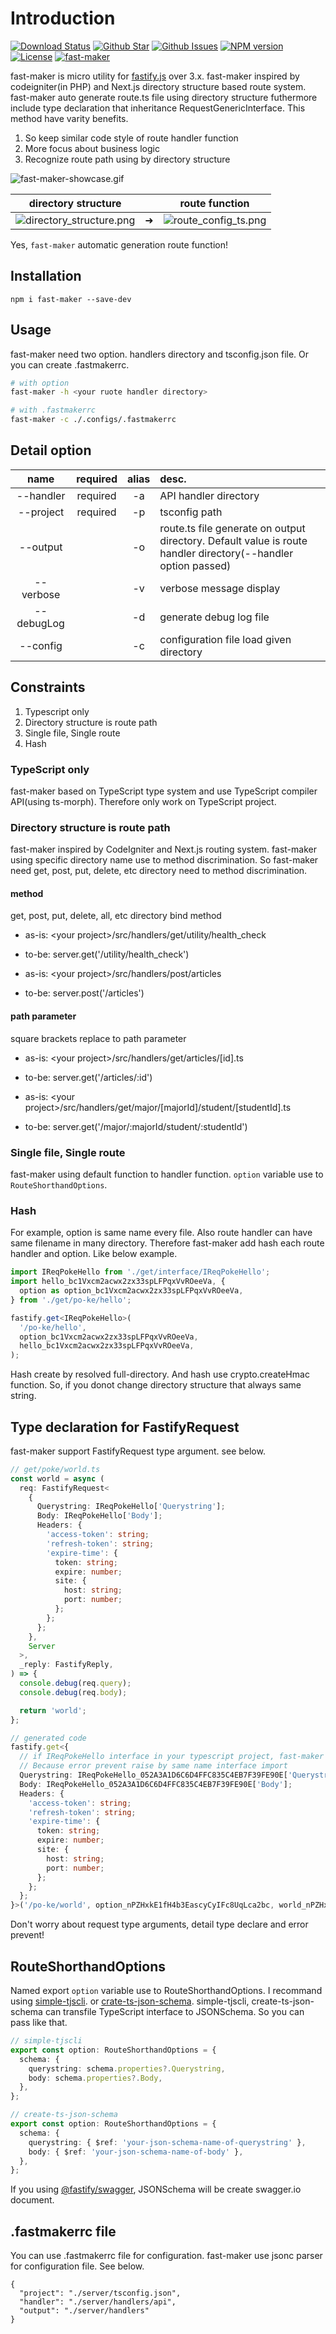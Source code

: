 # Introduction

[![Download Status](https://img.shields.io/npm/dw/fast-maker.svg)](https://npmcharts.com/compare/fast-maker?minimal=true) [![Github Star](https://img.shields.io/github/stars/imjuni/fast-maker.svg?style=popout)](https://github.com/imjuni/fast-maker) [![Github Issues](https://img.shields.io/github/issues-raw/imjuni/fast-maker.svg)](https://github.com/imjuni/fast-maker/issues) [![NPM version](https://img.shields.io/npm/v/fast-maker.svg)](https://www.npmjs.com/package/fast-maker) [![License](https://img.shields.io/npm/l/fast-maker.svg)](https://github.com/imjuni/fast-maker/blob/master/LICENSE) [![fast-maker](https://circleci.com/gh/imjuni/fast-maker.svg?style=shield)](https://app.circleci.com/pipelines/github/imjuni/fast-maker?branch=master)

fast-maker is micro utility for [fastify.js](https://www.fastify.io/) over 3.x. fast-maker inspired by codeigniter(in PHP) and Next.js directory structure based route system. fast-maker auto generate route.ts file using directory structure futhermore include type declaration that inheritance RequestGenericInterface. This method have varity benefits.

1. So keep similar code style of route handler function
1. More focus about business logic
1. Recognize route path using by directory structure

![fast-maker-showcase.gif](assets/fast-maker-showcase.gif)

| directory structure                                        |     | route function                                     |
| ---------------------------------------------------------- | --- | -------------------------------------------------- |
| ![directory_structure.png](assets/directory_structure.png) | ➜   | ![route_config_ts.png](assets/route_config_ts.png) |

Yes, `fast-maker` automatic generation route function!

## Installation

```basn
npm i fast-maker --save-dev
```

## Usage

fast-maker need two option. handlers directory and tsconfig.json file. Or you can create .fastmakerrc.

```bash
# with option
fast-maker -h <your ruote handler directory>

# with .fastmakerrc
fast-maker -c ./.configs/.fastmakerrc
```

## Detail option

|    name    | required | alias | desc.                                                                                                         |
| :--------: | :------: | :---: | :------------------------------------------------------------------------------------------------------------ |
| --handler  | required |  -a   | API handler directory                                                                                         |
| --project  | required |  -p   | tsconfig path                                                                                                 |
|  --output  |          |  -o   | route.ts file generate on output directory. Default value is route handler directory(--handler option passed) |
| --verbose  |          |  -v   | verbose message display                                                                                       |
| --debugLog |          |  -d   | generate debug log file                                                                                       |
|  --config  |          |  -c   | configuration file load given directory                                                                       |

## Constraints

1. Typescript only
1. Directory structure is route path
1. Single file, Single route
1. Hash

### TypeScript only

fast-maker based on TypeScript type system and use TypeScript compiler API(using ts-morph). Therefore only work on TypeScript project.

### Directory structure is route path

fast-maker inspired by CodeIgniter and Next.js routing system. fast-maker using specific directory name use to method discrimination. So fast-maker need get, post, put, delete, etc directory need to method discrimination.

#### method

get, post, put, delete, all, etc directory bind method

- as-is: \<your project>/src/handlers/get/utility/health_check
- to-be: server.get('/utility/health_check')

- as-is: \<your project>/src/handlers/post/articles
- to-be: server.post('/articles')

#### path parameter

square brackets replace to path parameter

- as-is: \<your project>/src/handlers/get/articles/[id].ts
- to-be: server.get('/articles/:id')

- as-is: \<your project>/src/handlers/get/major/[majorId]/student/[studentId].ts
- to-be: server.get('/major/:majorId/student/:studentId')

### Single file, Single route

fast-maker using default function to handler function. `option` variable use to `RouteShorthandOptions`.

### Hash

For example, option is same name every file. Also route handler can have same filename in many directory. Therefore fast-maker add hash each route handler and option. Like below example.

```ts
import IReqPokeHello from './get/interface/IReqPokeHello';
import hello_bc1Vxcm2acwx2zx33spLFPqxVvROeeVa, {
  option as option_bc1Vxcm2acwx2zx33spLFPqxVvROeeVa,
} from './get/po-ke/hello';

fastify.get<IReqPokeHello>(
  '/po-ke/hello',
  option_bc1Vxcm2acwx2zx33spLFPqxVvROeeVa,
  hello_bc1Vxcm2acwx2zx33spLFPqxVvROeeVa,
);
```

Hash create by resolved full-directory. And hash use crypto.createHmac function. So, if you donot change directory structure that always same string.

## Type declaration for FastifyRequest

fast-maker support FastifyRequest type argument. see below.

```ts
// get/poke/world.ts
const world = async (
  req: FastifyRequest<
    {
      Querystring: IReqPokeHello['Querystring'];
      Body: IReqPokeHello['Body'];
      Headers: {
        'access-token': string;
        'refresh-token': string;
        'expire-time': {
          token: string;
          expire: number;
          site: {
            host: string;
            port: number;
          };
        };
      };
    },
    Server
  >,
  _reply: FastifyReply,
) => {
  console.debug(req.query);
  console.debug(req.body);

  return 'world';
};

// generated code
fastify.get<{
  // if IReqPokeHello interface in your typescript project, fast-maker append postfix hash.
  // Because error prevent raise by same name interface import
  Querystring: IReqPokeHello_052A3A1D6C6D4FFC835C4EB7F39FE90E['Querystring'];
  Body: IReqPokeHello_052A3A1D6C6D4FFC835C4EB7F39FE90E['Body'];
  Headers: {
    'access-token': string;
    'refresh-token': string;
    'expire-time': {
      token: string;
      expire: number;
      site: {
        host: string;
        port: number;
      };
    };
  };
}>('/po-ke/world', option_nPZHxkE1fH4b3EascyCyIFc8UqLca2bc, world_nPZHxkE1fH4b3EascyCyIFc8UqLca2bc);
```

Don't worry about request type arguments, detail type declare and error prevent!

## RouteShorthandOptions

Named export `option` variable use to RouteShorthandOptions. I recommand using [simple-tjscli](https://www.npmjs.com/package/simple-tjscli). or [crate-ts-json-schema](https://github.com/imjuni/create-ts-json-schema). simple-tjscli, create-ts-json-schema can transfile TypeScript interface to JSONSchema. So you can pass like that.

```ts
// simple-tjscli
export const option: RouteShorthandOptions = {
  schema: {
    querystring: schema.properties?.Querystring,
    body: schema.properties?.Body,
  },
};

// create-ts-json-schema
export const option: RouteShorthandOptions = {
  schema: {
    querystring: { $ref: 'your-json-schema-name-of-querystring' },
    body: { $ref: 'your-json-schema-name-of-body' },
  },
};
```

If you using [@fastify/swagger](https://www.npmjs.com/package/@fastify/swagger), JSONSchema will be create swagger.io document.

## .fastmakerrc file

You can use .fastmakerrc file for configuration. fast-maker use jsonc parser for configuration file. See below.

```jsonc
{
  "project": "./server/tsconfig.json",
  "handler": "./server/handlers/api",
  "output": "./server/handlers"
}
```
